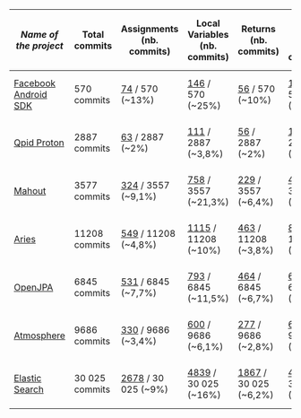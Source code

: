 | *Name of the project*                                                    | Total commits | Assignments (nb. commits) | Local Variables (nb. commits) | Returns (nb. commits) | Field Reads (nb. commits) | Error while using Diff (files) | Commits with error(s)
|--------------------------------------------------------------------------|---------------|---------------------------|-------------------------------|-----------------------|---------------------------|--------------------------------|---------|
| [Facebook Android SDK](https://github.com/facebook/facebook-android-sdk) | 570 commits | [74](https://github.com/VaubanParty/BugfixTracker/tree/master/results/facebook-android-sdk/assignments.md) / 570 (~13%)                   | [146](https://github.com/VaubanParty/BugfixTracker/blob/master/results/facebook-android-sdk/localvar.md) / 570 (~25%)               | [56](https://github.com/VaubanParty/BugfixTracker/blob/master/results/facebook-android-sdk/return.md) / 570 (~10%)                  | [140](https://github.com/VaubanParty/BugfixTracker/blob/master/results/facebook-android-sdk/fieldread.md) / 570 (~24,5%)          | 234 files not treated | 164 commits |
| [Qpid Proton](https://github.com/apache/qpid-proton)                     | 2887 commits | [63](https://github.com/VaubanParty/BugfixTracker/blob/master/results/qpid-proton/assignments.md) / 2887 (~2%)                       | [111](https://github.com/VaubanParty/BugfixTracker/blob/master/results/qpid-proton/localvar.md) / 2887 (~3,8%)                          | [56](https://github.com/VaubanParty/BugfixTracker/blob/master/results/qpid-proton/return.md) / 2887 (~2%)              | [137](https://github.com/VaubanParty/BugfixTracker/blob/master/results/qpid-proton/fieldread.md) / 2887 (~4,7%)                       | 18 files not treated | 16 commits |
| [Mahout](https://github.com/apache/mahout)  | 3577 commits | [324](https://github.com/VaubanParty/BugfixTracker/blob/master/results/mahout/assignments.md) / 3557 (~9,1%)                      | [758](https://github.com/VaubanParty/BugfixTracker/blob/master/results/mahout/localvar.md) / 3557 (~21,3%)                     | [229](https://github.com/VaubanParty/BugfixTracker/blob/master/results/mahout/return.md) / 3557  (~6,4%)               | [471](https://github.com/VaubanParty/BugfixTracker/blob/master/results/mahout/fieldread.md) / 3557  (~13,2%)                   | 877 files not treated   | 321 commits |
| [Aries](https://github.com/apache/aries)  | 11208 commits | [549](https://github.com/VaubanParty/BugfixTracker/blob/master/results/aries/assignments.md) / 11208 (~4,8%)                      | [1115](https://github.com/VaubanParty/BugfixTracker/blob/master/results/aries/localvar.md) / 11208 (~10%)                     | [463](https://github.com/VaubanParty/BugfixTracker/blob/master/results/aries/return.md) / 11208  (~3,8%)               | [899](https://github.com/VaubanParty/BugfixTracker/blob/master/results/aries/fieldread.md) / 11208  (~8%)                   | 499 files not treated   | 414 commits |
| [OpenJPA](https://github.com/apache/openjpa)  | 6845 commits | [531](https://github.com/VaubanParty/BugfixTracker/blob/master/results/openjpa/assignments.md) / 6845 (~7,7%)                      | [793](https://github.com/VaubanParty/BugfixTracker/blob/master/results/openjpa/localvar.md) / 6845 (~11,5%)                     | [464](https://github.com/VaubanParty/BugfixTracker/blob/master/results/openjpa/return.md) / 6845  (~6,7%)               | [654](https://github.com/VaubanParty/BugfixTracker/blob/master/results/openjpa/fieldread.md) / 6845  (~9,5%)                   | 210 files not treated   | 165 commits |
| [Atmosphere](https://github.com/Atmosphere/atmosphere)  | 9686 commits | [330](https://github.com/VaubanParty/BugfixTracker/blob/master/results/atmosphere/assignments.md) / 9686 (~3,4%)                      | [600](https://github.com/VaubanParty/BugfixTracker/blob/master/results/atmosphere/localvar.md) / 9686 (~6,1%)                     | [277](https://github.com/VaubanParty/BugfixTracker/blob/master/results/atmosphere/return.md) / 9686  (~2,8%)               | [658](https://github.com/VaubanParty/BugfixTracker/blob/master/results/atmosphere/fieldread.md) / 9686  (~6,8%)                   | 1866 files not treated   | 1430 commits |
| [Elastic Search](https://github.com/elastic/elasticsearch) | 30 025 commits | [2678](https://github.com/VaubanParty/BugfixTracker/blob/master/results/elasticsearch/assignments.md) / 30 025 (~9%) | [4839](https://github.com/VaubanParty/BugfixTracker/blob/master/results/elasticsearch/localvar.md) / 30 025 (~16%) | [1867](https://github.com/VaubanParty/BugfixTracker/blob/master/results/elasticsearch/return.md) / 30 025 (~6,2%) | [4253](https://github.com/VaubanParty/BugfixTracker/blob/master/results/elasticsearch/fieldread.md) / 30 025 (~14%) | 9518 files not treated | / |
